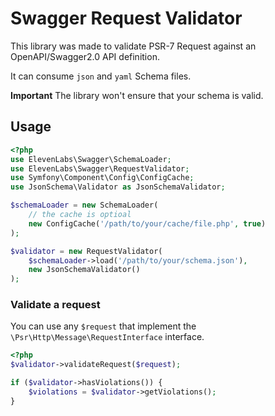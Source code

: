 # Swagger Request Validator

This library was made to validate PSR-7 Request against an OpenAPI/Swagger2.0 API definition.

It can consume `json` and `yaml` Schema files.

**Important** The library won't ensure that your schema is valid.

## Usage

```php
<?php
use ElevenLabs\Swagger\SchemaLoader;
use ElevenLabs\Swagger\RequestValidator;
use Symfony\Component\Config\ConfigCache;
use JsonSchema\Validator as JsonSchemaValidator;

$schemaLoader = new SchemaLoader(
    // the cache is optioal
    new ConfigCache('/path/to/your/cache/file.php', true)
);

$validator = new RequestValidator(
    $schemaLoader->load('/path/to/your/schema.json'),
    new JsonSchemaValidator()
);
```

### Validate a request

You can use any `$request` that implement the `\Psr\Http\Message\RequestInterface` interface.

```php
<?php
$validator->validateRequest($request);

if ($validator->hasViolations()) {
    $violations = $validator->getViolations();
}
```
